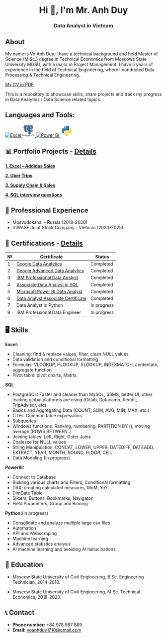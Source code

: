 <h1 align="center">Hi 👋, I'm Mr. Anh Duy</h1>
<h3 align="center">Data Analyst in Vietnam</h3>



## About
My name is Vo Anh Duy. I have a technical background and hold Master of Science (M.Sc.) degree in Technical Economics from Moscows State University MGSU, with a major in Project Management. I have 5 years of experience in the field of Technical Engineering, where I conducted Data Processing & Technical Engineering.


[My CV in PDF](TITS)

This is a repository to showcase skills, share projects and track my progress in Data Analytics / Data Science related topics.


<h2 align="left">Languages and Tools:</h3>
<p align="left">
  <a href="https://www.microsoft.com/en-us/microsoft-365/excel" target="_blank" rel="noreferrer">
    <img src="https://img.icons8.com/color/48/000000/microsoft-excel-2019.png" alt="Excel" title="Excel" width="40" height="40"/>
  </a>
  <a href="https://www.postgresql.org" target="_blank" rel="noreferrer">
    <img src="https://raw.githubusercontent.com/devicons/devicon/master/icons/postgresql/postgresql-original-wordmark.svg" alt="PostgreSQL" title="PostgreSQL" width="40" height="40"/>
  </a>
  <a href="https://powerbi.microsoft.com/" target="_blank" rel="noreferrer">
    <img src="https://img.icons8.com/color/48/000000/power-bi.png" alt="Power BI" title="Power BI" width="40" height="40"/>
  </a>
  <a href="https://www.python.org" target="_blank" rel="noreferrer">
    <img src="https://raw.githubusercontent.com/devicons/devicon/master/icons/python/python-original.svg" alt="Python" title="Python" width="40" height="40"/>
  </a>
</p>


## 📊 Portfolio Projects - [Details](https://github.com/voanhduy1710/Portfolio_projects)
[**1. Excel – Addidas Sales**](https://github.com/voanhduy1710/Portfolio_projects/blob/main/1.%20Excel%20-%20Addidas%20Sales/1.%20Excel%20-%20Addidas%20Sales%20Dashboard.png?raw=true)

[**2. Uber Trips**](https://app.powerbi.com/view?r=eyJrIjoiMWU5YWNjOGMtNzY2NC00MTk3LWIxZDEtMmNhYjIxM2Q2YjA5IiwidCI6Ijg5NjQxZWIwLWU1ZmMtNDRlYi05MWRiLTc4ZDI5YmFkMTc3OCIsImMiOjEwfQ%3D%3D&pageName=e26fe47c30d523a8e80b)

[**3. Supply Chain & Sales**](https://app.powerbi.com/view?r=eyJrIjoiMTg5YmZkZGUtMDVkOC00MDg4LTg4NmItOGMwZGM5YTRmZjZiIiwidCI6Ijg5NjQxZWIwLWU1ZmMtNDRlYi05MWRiLTc4ZDI5YmFkMTc3OCIsImMiOjEwfQ%3D%3D&pageName=62a7d95ec01d5533424c)

[**4. SQL interview questions**](https://github.com/voanhduy1710/Portfolio_projects/blob/main/4.%20SQL_questions.md)

## 💼 Professional Experience
+ Mosvodokanal - Russia (2018-2020)
+ VIWASE Joint Stock Company - Vietnam (2020-2025)

## 🧾 Certifications - [Details](https://github.com/voanhduy1710/Certifications)

| № | Certificate                                       | Status        |
|---|--------------------------------------------------|--------------------------|
| 1 | [Google Data Analytics](https://coursera.org/share/3771af72e4ca6be3cd3a10aedbc024ac)                            | Completed       |
| 2 | [Google Advanced Data Analytics](https://www.coursera.org/account/accomplishments/professional-cert/3B7JBC6SXM0R)                   | Completed        |
| 3 | [IBM Professional Data Analyst](https://coursera.org/verify/professional-cert/WO42JQXIXNWP)                    | Completed       |
| 4 | [Associate Data Analyst in SQL](https://www.datacamp.com/completed/statement-of-accomplishment/track/ba33fb966f3a47b4908cbcddd706216242b73a16)                    | Completed        |
| 5 | [Microsoft Power BI Data Analyst](https://coursera.org/verify/professional-cert/UYM8N7BTOF65)                  | Completed   |
| 6 | [Data Analyst Associate Certificate](https://www.datacamp.com/certificate/DAA0013101408680)               | Completed      |
| 7 | Data Analyst In Python                           | In progress       |
| 8 | IBM Professional Data Engineer                   | In progress       |


## 🖥️ Skills
**Excel:**
+ Cleaning: find & replace values, filter, clean NULL values
+ Data validation and conditional formatting
+ Formulas: VLOOKUP, HLOOKUP, XLOOKUP, INDEXMATCH, contentate, aggregate function
+ Pivot table: pivot charts, Matrix.

**SQL**
+ PostgreSQL: Faster and cleaner than MySQL, SSMS, better UI, other leading global platforms are using (Gitlab, Datacamp, Reddit, TripAdvisor, etc)
+ Basics and Aggregating Data (COUNT, SUM, AVG, MIN, MAX, etc.)
+ CTEs: Common table expressions 
+ Subqueries
+ Windows functions: Ranking, numbering, PARTITION BY (), moving average (ROWS BETWEEN..)
+ Joining tables: Left, Right, Outer Joins
+ Coalesce for NULL values
+ String Manipulation: CONCAT, LOWER, UPPER, DATEDIFF, DATEADD, EXTRACT, YEAR, MONTH, ROUND, FLOOR, CEIL
+ Data Modeling (In progress)

**PowerBI:**
+ Connect to Database
+ Building various charts and Filters, Conditional formatting
+ DAX: creating calculated measures, MoM, YoY,
+ DimDate Table
+ Slicers, Buttons, Bookmarks, Navigator
+ Field Parameters, Group and Binning

**Python:**(In progress)
+ Consolidate and analyze multiple large csv files
+ Automation
+ API and Webscraping
+ Machine learning
+ Advanced statistics analysis
+ AI machine learning and avoiding AI hallucinations

## 🏫 Education

+ Moscow State University of Civil Engineering, B.Sc. Engineering Technician, 2014-2018.

+ Moscow State University of Civil Engineering, M.Sc. Technical Economics, 2018-2020.

## 📞 Contact

- **Phone number:** +84 978 987 889
- **Email:** voanhduy1710@gmail.com

